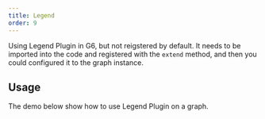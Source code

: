 ```yaml
---
title: Legend
order: 9
---
```


Using Legend Plugin in G6, but not reigstered by default. It needs to be imported into the code and registered with the `extend` method, and then you could configured it to the graph instance.

## Usage

The demo below show how to use Legend Plugin on a graph.
